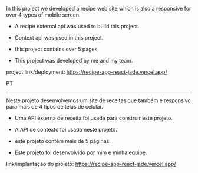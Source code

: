 In this project we developed a recipe web site which is also a responsive for over 4 types of mobile screen.

- A recipe external api was used to build this project.

- Context api was used in this project.

- this project contains over 5 pages.

- This project was developed by me and my team.

project link/deployment: https://recipe-app-react-jade.vercel.app/


PT

------------------------------------


Neste projeto desenvolvemos um site de receitas que também é responsivo para mais de 4 tipos de telas de celular.

- Uma API externa de receita foi usada para construir este projeto.

- A API de contexto foi usada neste projeto.

- este projeto contém mais de 5 páginas.

- Este projeto foi desenvolvido por mim e minha equipe.

link/implantação do projeto: https://recipe-app-react-jade.vercel.app/
